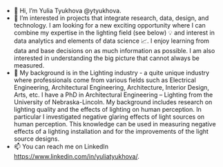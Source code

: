 - 👋 Hi, I’m Yulia Tyukhova @ytyukhova.
- 👀 I’m interested in projects that integrate research, data, design, and technology. I am looking for a new exciting opportunity where I can combine my expertise in the lighting field (see below) :bulb: and interest in data analytics and elements of data science :chart_with_upwards_trend:. I enjoy learning from data and base decisions on as much information as possible. I am also interested in understanding the big picture that cannot always be measured. 
- :low_brightness: My background is in the Lighting industry - a quite unique industry where professionals come from various fields such as Electrical Engineering, Architectural Engineering, Architecture, Interior Design, Arts, etc. I have a PhD in Architectural Engineering – Lighting from the University of Nebraska-Lincoln. My background includes research on lighting quality and the effects of lighting on human perception. In particular I investigated negative glaring effects of light sources on human perception. This knowledge can be used in measuring negative effects of a lighting installation and for the improvements of the light source designs. 
- 📫 You can reach me on LinkedIn https://www.linkedin.com/in/yuliatyukhova/. 



<!---
ytyukhova/ytyukhova is a ✨ special ✨ repository because its `README.md` (this file) appears on your GitHub profile.
You can click the Preview link to take a look at your changes.
--->
